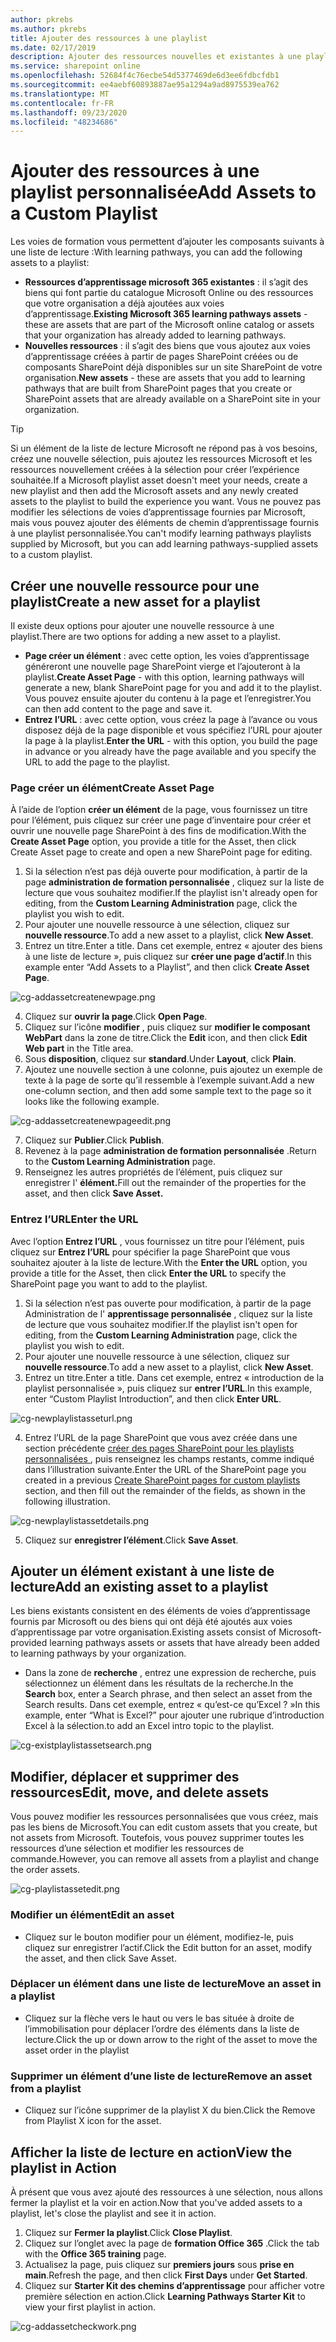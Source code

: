 ```yaml
---
author: pkrebs
ms.author: pkrebs
title: Ajouter des ressources à une playlist
ms.date: 02/17/2019
description: Ajouter des ressources nouvelles et existantes à une playlist de voies d’apprentissage
ms.service: sharepoint online
ms.openlocfilehash: 52684f4c76ecbe54d5377469de6d3ee6fdbcfdb1
ms.sourcegitcommit: ee4aebf60893887ae95a1294a9ad8975539ea762
ms.translationtype: MT
ms.contentlocale: fr-FR
ms.lasthandoff: 09/23/2020
ms.locfileid: "48234686"
---
```

# <a name="add-assets-to-a-custom-playlist"></a><span data-ttu-id="04725-103">Ajouter des ressources à une playlist personnalisée</span><span class="sxs-lookup"><span data-stu-id="04725-103">Add Assets to a Custom Playlist</span></span>

<span data-ttu-id="04725-104">Les voies de formation vous permettent d’ajouter les composants suivants à une liste de lecture :</span><span class="sxs-lookup"><span data-stu-id="04725-104">With learning pathways, you can add the following assets to a playlist:</span></span>

- <span data-ttu-id="04725-105">**Ressources d’apprentissage microsoft 365 existantes** : il s’agit des biens qui font partie du catalogue Microsoft Online ou des ressources que votre organisation a déjà ajoutées aux voies d’apprentissage.</span><span class="sxs-lookup"><span data-stu-id="04725-105">**Existing Microsoft 365 learning pathways assets** - these are assets that are part of the Microsoft online catalog or assets that your organization has already added to learning pathways.</span></span>
- <span data-ttu-id="04725-106">**Nouvelles ressources** : il s’agit des biens que vous ajoutez aux voies d’apprentissage créées à partir de pages SharePoint créées ou de composants SharePoint déjà disponibles sur un site SharePoint de votre organisation.</span><span class="sxs-lookup"><span data-stu-id="04725-106">**New assets** - these are assets that you add to learning pathways that are built from SharePoint pages that you create or SharePoint assets that are already available on a SharePoint site in your organization.</span></span> 

> [!TIP]
> <span data-ttu-id="04725-107">Si un élément de la liste de lecture Microsoft ne répond pas à vos besoins, créez une nouvelle sélection, puis ajoutez les ressources Microsoft et les ressources nouvellement créées à la sélection pour créer l’expérience souhaitée.</span><span class="sxs-lookup"><span data-stu-id="04725-107">If a Microsoft playlist asset doesn't meet your needs, create a new playlist and then add the Microsoft assets and any newly created assets to the playlist to build the experience you want.</span></span> <span data-ttu-id="04725-108">Vous ne pouvez pas modifier les sélections de voies d’apprentissage fournies par Microsoft, mais vous pouvez ajouter des éléments de chemin d’apprentissage fournis à une playlist personnalisée.</span><span class="sxs-lookup"><span data-stu-id="04725-108">You can't modify learning pathways playlists supplied by Microsoft, but you can add learning pathways-supplied assets to a custom playlist.</span></span>   

## <a name="create-a-new-asset-for-a-playlist"></a><span data-ttu-id="04725-109">Créer une nouvelle ressource pour une playlist</span><span class="sxs-lookup"><span data-stu-id="04725-109">Create a new asset for a playlist</span></span>

<span data-ttu-id="04725-110">Il existe deux options pour ajouter une nouvelle ressource à une playlist.</span><span class="sxs-lookup"><span data-stu-id="04725-110">There are two options for adding a new asset to a playlist.</span></span>

- <span data-ttu-id="04725-111">**Page créer un élément** : avec cette option, les voies d’apprentissage généreront une nouvelle page SharePoint vierge et l’ajouteront à la playlist.</span><span class="sxs-lookup"><span data-stu-id="04725-111">**Create Asset Page** - with this option, learning pathways will generate a new,  blank SharePoint page for you and add it to the playlist.</span></span> <span data-ttu-id="04725-112">Vous pouvez ensuite ajouter du contenu à la page et l’enregistrer.</span><span class="sxs-lookup"><span data-stu-id="04725-112">You can then add content to the page and save it.</span></span>  
- <span data-ttu-id="04725-113">**Entrez l’URL** : avec cette option, vous créez la page à l’avance ou vous disposez déjà de la page disponible et vous spécifiez l’URL pour ajouter la page à la playlist.</span><span class="sxs-lookup"><span data-stu-id="04725-113">**Enter the URL** - with this option, you build the page in advance or you already have the page available and you specify the URL to add the page to the playlist.</span></span>

### <a name="create-asset-page"></a><span data-ttu-id="04725-114">Page créer un élément</span><span class="sxs-lookup"><span data-stu-id="04725-114">Create Asset Page</span></span> 
<span data-ttu-id="04725-115">À l’aide de l’option **créer un élément** de la page, vous fournissez un titre pour l’élément, puis cliquez sur créer une page d’inventaire pour créer et ouvrir une nouvelle page SharePoint à des fins de modification.</span><span class="sxs-lookup"><span data-stu-id="04725-115">With the **Create Asset Page** option, you provide a title for the Asset, then click Create Asset page to create and open a new SharePoint page for editing.</span></span> 

1.  <span data-ttu-id="04725-116">Si la sélection n’est pas déjà ouverte pour modification, à partir de la page **administration de formation personnalisée** , cliquez sur la liste de lecture que vous souhaitez modifier.</span><span class="sxs-lookup"><span data-stu-id="04725-116">If the playlist isn't already open for editing, from the **Custom Learning Administration** page, click the playlist you wish to edit.</span></span> 
2. <span data-ttu-id="04725-117">Pour ajouter une nouvelle ressource à une sélection, cliquez sur **nouvelle ressource**.</span><span class="sxs-lookup"><span data-stu-id="04725-117">To add a new asset to a playlist, click **New Asset**.</span></span> 
3. <span data-ttu-id="04725-118">Entrez un titre.</span><span class="sxs-lookup"><span data-stu-id="04725-118">Enter a title.</span></span> <span data-ttu-id="04725-119">Dans cet exemple, entrez « ajouter des biens à une liste de lecture », puis cliquez sur **créer une page d’actif**.</span><span class="sxs-lookup"><span data-stu-id="04725-119">In this example enter “Add Assets to a Playlist”, and then click **Create Asset Page**.</span></span>

![cg-addassetcreatenewpage.png](media/cg-addassetcreatenewpage.png)

4. <span data-ttu-id="04725-121">Cliquez sur **ouvrir la page**.</span><span class="sxs-lookup"><span data-stu-id="04725-121">Click **Open Page**.</span></span>
5. <span data-ttu-id="04725-122">Cliquez sur l’icône **modifier** , puis cliquez sur **modifier le composant WebPart** dans la zone de titre.</span><span class="sxs-lookup"><span data-stu-id="04725-122">Click the **Edit** icon, and then click **Edit Web part** in the Title area.</span></span>
6. <span data-ttu-id="04725-123">Sous **disposition**, cliquez sur **standard**.</span><span class="sxs-lookup"><span data-stu-id="04725-123">Under **Layout**, click **Plain**.</span></span> 
7. <span data-ttu-id="04725-124">Ajoutez une nouvelle section à une colonne, puis ajoutez un exemple de texte à la page de sorte qu’il ressemble à l’exemple suivant.</span><span class="sxs-lookup"><span data-stu-id="04725-124">Add a new one-column section, and then add some sample text to the page so it looks like the following example.</span></span> 

![cg-addassetcreatenewpageedit.png](media/cg-addassetcreatenewpageedit.png)

7. <span data-ttu-id="04725-126">Cliquez sur **Publier**.</span><span class="sxs-lookup"><span data-stu-id="04725-126">Click **Publish**.</span></span>
8. <span data-ttu-id="04725-127">Revenez à la page **administration de formation personnalisée** .</span><span class="sxs-lookup"><span data-stu-id="04725-127">Return to the **Custom Learning Administration** page.</span></span> 
9. <span data-ttu-id="04725-128">Renseignez les autres propriétés de l’élément, puis cliquez sur enregistrer l' **élément.**</span><span class="sxs-lookup"><span data-stu-id="04725-128">Fill out the remainder of the properties for the asset, and then click **Save Asset.**</span></span>

### <a name="enter-the-url"></a><span data-ttu-id="04725-129">Entrez l’URL</span><span class="sxs-lookup"><span data-stu-id="04725-129">Enter the URL</span></span>
<span data-ttu-id="04725-130">Avec l’option **Entrez l’URL** , vous fournissez un titre pour l’élément, puis cliquez sur **Entrez l’URL** pour spécifier la page SharePoint que vous souhaitez ajouter à la liste de lecture.</span><span class="sxs-lookup"><span data-stu-id="04725-130">With the **Enter the URL** option, you provide a title for the Asset, then click **Enter the URL** to specify the SharePoint page you want to add to the playlist.</span></span> 

1.  <span data-ttu-id="04725-131">Si la sélection n’est pas ouverte pour modification, à partir de la page Administration de l' **apprentissage personnalisée** , cliquez sur la liste de lecture que vous souhaitez modifier.</span><span class="sxs-lookup"><span data-stu-id="04725-131">If the playlist isn't open for editing, from the **Custom Learning Administration** page, click the playlist you wish to edit.</span></span> 
2. <span data-ttu-id="04725-132">Pour ajouter une nouvelle ressource à une sélection, cliquez sur **nouvelle ressource**.</span><span class="sxs-lookup"><span data-stu-id="04725-132">To add a new asset to a playlist, click **New Asset**.</span></span> 
3. <span data-ttu-id="04725-133">Entrez un titre.</span><span class="sxs-lookup"><span data-stu-id="04725-133">Enter a title.</span></span> <span data-ttu-id="04725-134">Dans cet exemple, entrez « introduction de la playlist personnalisée », puis cliquez sur **entrer l’URL**.</span><span class="sxs-lookup"><span data-stu-id="04725-134">In this example, enter “Custom Playlist Introduction”, and then click **Enter URL**.</span></span> 

![cg-newplaylistasseturl.png](media/cg-newplaylistasseturl.png)

4. <span data-ttu-id="04725-136">Entrez l’URL de la page SharePoint que vous avez créée dans une section précédente [créer des pages SharePoint pour les playlists personnalisées ](custom_createnewpage.md) , puis renseignez les champs restants, comme indiqué dans l’illustration suivante.</span><span class="sxs-lookup"><span data-stu-id="04725-136">Enter the URL of the SharePoint page you created in a previous [Create SharePoint pages for custom playlists ](custom_createnewpage.md) section, and then fill out the remainder of the fields, as shown in the following illustration.</span></span>

![cg-newplaylistassetdetails.png](media/cg-newplaylistassetdetails.png)

5. <span data-ttu-id="04725-138">Cliquez sur **enregistrer l’élément**.</span><span class="sxs-lookup"><span data-stu-id="04725-138">Click **Save Asset**.</span></span> 

## <a name="add-an-existing-asset-to-a-playlist"></a><span data-ttu-id="04725-139">Ajouter un élément existant à une liste de lecture</span><span class="sxs-lookup"><span data-stu-id="04725-139">Add an existing asset to a playlist</span></span>

<span data-ttu-id="04725-140">Les biens existants consistent en des éléments de voies d’apprentissage fournis par Microsoft ou des biens qui ont déjà été ajoutés aux voies d’apprentissage par votre organisation.</span><span class="sxs-lookup"><span data-stu-id="04725-140">Existing assets consist of Microsoft-provided learning pathways assets or assets that have already been added to learning pathways by your organization.</span></span> 

- <span data-ttu-id="04725-141">Dans la zone de **recherche** , entrez une expression de recherche, puis sélectionnez un élément dans les résultats de la recherche.</span><span class="sxs-lookup"><span data-stu-id="04725-141">In the **Search** box, enter a Search phrase, and then select an asset from the Search results.</span></span> <span data-ttu-id="04725-142">Dans cet exemple, entrez « qu’est-ce qu’Excel ? »</span><span class="sxs-lookup"><span data-stu-id="04725-142">In this example, enter “What is Excel?”</span></span> <span data-ttu-id="04725-143">pour ajouter une rubrique d’introduction Excel à la sélection.</span><span class="sxs-lookup"><span data-stu-id="04725-143">to add an Excel intro topic to the playlist.</span></span>

![cg-existplaylistassetsearch.png](media/cg-existplaylistassetsearch.png)

## <a name="edit-move-and-delete-assets"></a><span data-ttu-id="04725-145">Modifier, déplacer et supprimer des ressources</span><span class="sxs-lookup"><span data-stu-id="04725-145">Edit, move, and delete assets</span></span>
<span data-ttu-id="04725-146">Vous pouvez modifier les ressources personnalisées que vous créez, mais pas les biens de Microsoft.</span><span class="sxs-lookup"><span data-stu-id="04725-146">You can edit custom assets that you create, but not assets from Microsoft.</span></span> <span data-ttu-id="04725-147">Toutefois, vous pouvez supprimer toutes les ressources d’une sélection et modifier les ressources de commande.</span><span class="sxs-lookup"><span data-stu-id="04725-147">However, you can remove all assets from a playlist and change the order assets.</span></span> 

![cg-playlistassetedit.png](media/cg-playlistassetedit.png)

### <a name="edit-an-asset"></a><span data-ttu-id="04725-149">Modifier un élément</span><span class="sxs-lookup"><span data-stu-id="04725-149">Edit an asset</span></span>
- <span data-ttu-id="04725-150">Cliquez sur le bouton modifier pour un élément, modifiez-le, puis cliquez sur enregistrer l’actif.</span><span class="sxs-lookup"><span data-stu-id="04725-150">Click the Edit button for an asset, modify the asset, and then click Save Asset.</span></span> 

### <a name="move-an-asset-in-a-playlist"></a><span data-ttu-id="04725-151">Déplacer un élément dans une liste de lecture</span><span class="sxs-lookup"><span data-stu-id="04725-151">Move an asset in a playlist</span></span>
- <span data-ttu-id="04725-152">Cliquez sur la flèche vers le haut ou vers le bas située à droite de l’immobilisation pour déplacer l’ordre des éléments dans la liste de lecture.</span><span class="sxs-lookup"><span data-stu-id="04725-152">Click the up or down arrow to the right of the asset to move the asset order in the playlist</span></span>

### <a name="remove-an-asset-from-a-playlist"></a><span data-ttu-id="04725-153">Supprimer un élément d’une liste de lecture</span><span class="sxs-lookup"><span data-stu-id="04725-153">Remove an asset from a playlist</span></span>
- <span data-ttu-id="04725-154">Cliquez sur l’icône supprimer de la playlist X du bien.</span><span class="sxs-lookup"><span data-stu-id="04725-154">Click the Remove from Playlist X icon for the asset.</span></span> 

## <a name="view-the-playlist-in-action"></a><span data-ttu-id="04725-155">Afficher la liste de lecture en action</span><span class="sxs-lookup"><span data-stu-id="04725-155">View the playlist in Action</span></span>
<span data-ttu-id="04725-156">À présent que vous avez ajouté des ressources à une sélection, nous allons fermer la playlist et la voir en action.</span><span class="sxs-lookup"><span data-stu-id="04725-156">Now that you've added assets to a playlist, let's close the playlist and see it in action.</span></span> 

1. <span data-ttu-id="04725-157">Cliquez sur **Fermer la playlist**.</span><span class="sxs-lookup"><span data-stu-id="04725-157">Click **Close Playlist**.</span></span>
2. <span data-ttu-id="04725-158">Cliquez sur l’onglet avec la page de **formation Office 365** .</span><span class="sxs-lookup"><span data-stu-id="04725-158">Click the tab with the **Office 365 training** page.</span></span>
3. <span data-ttu-id="04725-159">Actualisez la page, puis cliquez sur **premiers jours** sous **prise en main**.</span><span class="sxs-lookup"><span data-stu-id="04725-159">Refresh the page, and then click **First Days** under **Get Started**.</span></span>
4. <span data-ttu-id="04725-160">Cliquez sur **Starter Kit des chemins d’apprentissage** pour afficher votre première sélection en action.</span><span class="sxs-lookup"><span data-stu-id="04725-160">Click **Learning Pathways Starter Kit** to view your first playlist in action.</span></span> 

![cg-addassetcheckwork.png](media/cg-addassetcheckwork.png)